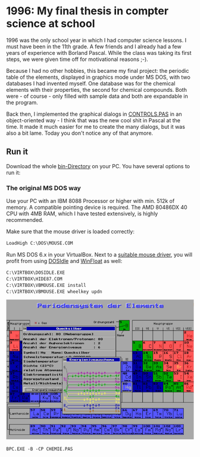# 1996: My final thesis in compter science at school

1996 was the only school year in which I had computer science lessons. I must have been in the 11th grade. A few friends and I already had a few years of experience with Borland Pascal. While the class was taking its first steps, we were given time off for motivational reasons ;-).

Because I had no other hobbies, this became my final project: the periodic table of the elements, displayed in graphics mode under MS DOS, with two databases I had invented myself. One database was for the chemical elements with their properties, the second for chemical compounds. Both were - of course - only filled with sample data and both are expandable in the program.

Back then, I implemented the graphical dialogs in [CONTROLS.PAS](src/CONTROLS.PAS) in an object-oriented way - I think that was the new cool shit in Pascal at the time. It made it much easier for me to create the many dialogs, but it was also a bit lame. Today you don't notice any of that anymore.

## Run it

Download the whole [bin-Directory](bin/) on your PC. You have several options to run it:

### The original MS DOS way

Use your PC with an IBM 8088 Processor or higher with min. 512k of memory. A compatible pointing device is required. The AMD 80486DX 40 CPU with 4MB RAM, which I have tested extensively, is highly recommended.

Make sure that the mouse driver is loaded correctly:

```autoexec.bat
LoadHigh C:\DOS\MOUSE.COM
```

Run MS DOS 6.x in your VirtualBox. Next to a [suitable mouse driver](https://git.javispedro.com/cgit/vbados.git/about/), you will profit from using [DOSIdle](http://www.win16.info/files/patch/dosidle.img) and [WinFloat](http://www.win16.info/files/winfloat.img) as well:

```autoexec.bat
C:\VIRTBOX\DOSIDLE.EXE
C:\VIRTBOX\HIDE87.COM
C:\VIRTBOX\VBMOUSE.EXE install
C:\VIRTBOX\VBMOUSE.EXE wheelkey updn
```


![Screenshot of the Code in Action](screenshots/periodensystem_mit_energieniveauschema.jpg)


```dos
BPC.EXE -B -CP CHEMIE.PAS
```

